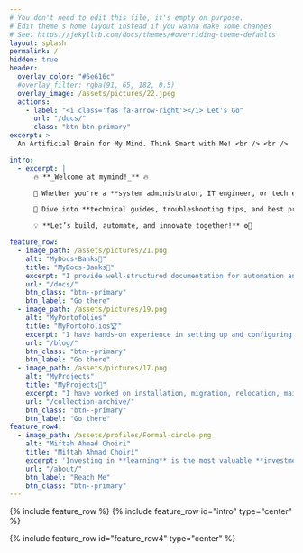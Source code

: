 ```yaml
---
# You don't need to edit this file, it's empty on purpose.
# Edit theme's home layout instead if you wanna make some changes
# See: https://jekyllrb.com/docs/themes/#overriding-theme-defaults
layout: splash
permalink: /
hidden: true
header:
  overlay_color: "#5e616c"
  #overlay_filter: rgba(91, 65, 182, 0.5)
  overlay_image: /assets/pictures/22.jpeg
  actions:
    - label: "<i class='fas fa-arrow-right'></i> Let's Go"
      url: "/docs/"
      class: "btn btn-primary" 
excerpt: >
  An Artificial Brain for My Mind. Think Smart with Me! <br /> <br />

intro:
  - excerpt: |
      🔥 **_Welcome at mymind!_** 🔥  

      🔧 Whether you're a **system administrator, IT engineer, or tech enthusiast**, this site is your go-to hub for **automation, virtualization, cloud computing, and hardware break-fix solutions**.  

      📖 Dive into **technical guides, troubleshooting tips, and best practices**—all based on **_hands-on experience_** from project installations, migrations, and system optimizations.  

      💡 **Let’s build, automate, and innovate together!** ⚙️🚀  

feature_row:
  - image_path: /assets/pictures/21.png
    alt: "MyDocs-Banks📄"
    title: "MyDocs-Banks📄"
    excerpt: "I provide well-structured documentation for automation and system configurations across enterprise environments. My documentation covers Red Hat, AIX, AS/400, Cisco MDS, Brocade switches, HMC, Storwize, and IBM DS8000, ensuring efficient troubleshooting, setup, and management of IT infrastructure."
    url: "/docs/"
    btn_class: "btn--primary"
    btn_label: "Go there"
  - image_path: /assets/pictures/19.png
    alt: "MyPortofolios"
    title: "MyPortofolios🏆"
    excerpt: "I have hands-on experience in setting up and configuring Ansible, RHV, OpenShift, AS/400, AIX, VIOS, Spectrum Control, IBM DS8000, and Storwize storage. My work involves optimizing enterprise infrastructure, automating deployments, and ensuring system reliability through efficient configurations."
    url: "/blog/"
    btn_class: "btn--primary"
    btn_label: "Go there"
  - image_path: /assets/pictures/17.png
    alt: "MyProjects"
    title: "MyProjects💼"
    excerpt: "I have worked on installation, migration, relocation, maintenance, optimization, integration, problem breakfix, and decommissioning for enterprise servers, including IBM Power, IBM Storage, and other OEM products. My expertise ensures seamless infrastructure deployment, system reliability, and performance optimization."
    url: "/collection-archive/"
    btn_class: "btn--primary"
    btn_label: "Go there"      
feature_row4:
  - image_path: /assets/profiles/Formal-circle.png
    alt: "Miftah Ahmad Choiri"
    title: "Miftah Ahmad Choiri"
    excerpt: 'Investing in **learning** is the most valuable **investment**—its returns last a lifetime and create endless **opportunities**.🚀'
    url: "/about/"
    btn_label: "Reach Me"
    btn_class: "btn--primary"
---
```


{% include feature_row %}
{% include feature_row id="intro" type="center" %}

{% include feature_row id="feature_row4" type="center" %}